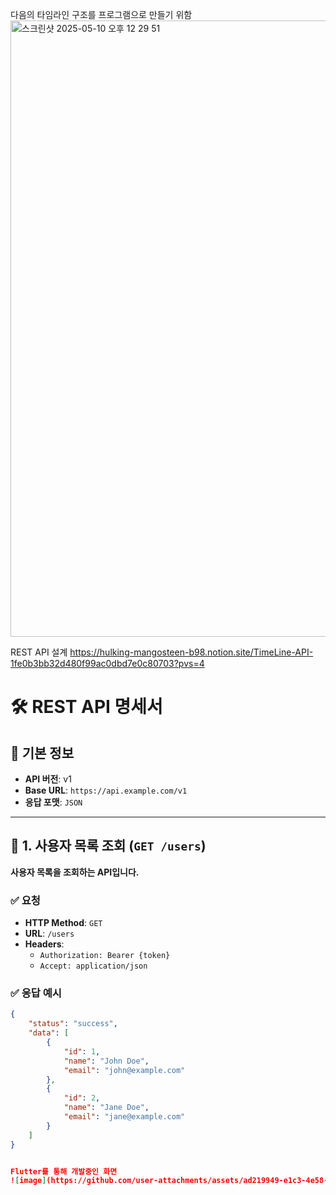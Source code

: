 

다음의 타임라인 구조를 프로그램으로 만들기 위함
<img width="986" alt="스크린샷 2025-05-10 오후 12 29 51" src="https://github.com/user-attachments/assets/bbd57dc5-4012-48b5-a43d-bd8c2806df62" />

REST API 설계
https://hulking-mangosteen-b98.notion.site/TimeLine-API-1fe0b3bb32d480f99ac0dbd7e0c80703?pvs=4

# 🛠️ REST API 명세서

## 📌 기본 정보
- **API 버전**: v1
- **Base URL**: `https://api.example.com/v1`
- **응답 포맷**: `JSON`

---

## 📍 1. 사용자 목록 조회 (`GET /users`)
**사용자 목록을 조회하는 API입니다.**

### ✅ 요청
- **HTTP Method**: `GET`
- **URL**: `/users`
- **Headers**:  
  - `Authorization: Bearer {token}`
  - `Accept: application/json`

### ✅ 응답 예시
```json
{
    "status": "success",
    "data": [
        {
            "id": 1,
            "name": "John Doe",
            "email": "john@example.com"
        },
        {
            "id": 2,
            "name": "Jane Doe",
            "email": "jane@example.com"
        }
    ]
}


Flutter를 통해 개발중인 화면
![image](https://github.com/user-attachments/assets/ad219949-e1c3-4e58-b6bf-c64a52b911f6)
